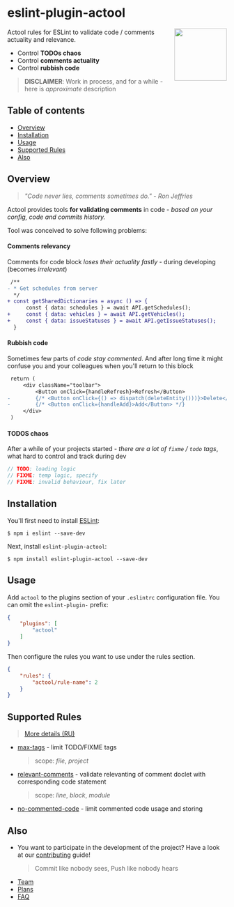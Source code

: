 # eslint-plugin-actool

<!-- TODO: add badges -->

<img src="https://avatars2.githubusercontent.com/u/74495859?s=200&v=4" height="120" align="right">

Actool rules for ESLint to validate code / comments actuality and relevance.

- Control **TODOs chaos**
- Control **comments actuality**
- Control **rubbish code**

<!-- TODO [**Propose or contribute a new rule ➡**](.github/contributing.md) -->
> **DISCLAIMER**: Work in process, and for a while - here is *approximate* description

## Table of contents

<!--ts-->
   * [Overview](#overview)
   * [Installation](#installation)
   * [Usage](#usage)
   * [Supported Rules](#supported-rules)
   * [Also](#also)
<!--te-->

## Overview
> *"Code never lies, comments sometimes do." - Ron Jeffries*

Actool provides tools **for validating comments** in code - *based on your config, code and commits history.*

<!--TODO diff + ts highlighting -->

Tool was conceived to solve following problems:

#### Comments relevancy
Comments for code block *loses their actuality fastly* - during developing (becomes *irrelevant*)
```diff
 /**
- * Get schedules from server
  */
+ const getSharedDictionaries = async () => {
      const { data: schedules } = await API.getSchedules();
+     const { data: vehicles } = await API.getVehicles();
+     const { data: issueStatuses } = await API.getIssueStatuses();
  }
```
#### Rubbish code
Sometimes few parts of *code stay commented*. And after long time it might confuse you and your colleagues when you'll return to this block
```diff
 return (
     <div className="toolbar">
         <Button onClick={handleRefresh}>Refresh</Button>
-        {/* <Button onClick={() => dispatch(deleteEntity()))}>Delete</Button> */}
-        {/* <Button onClick={handleAdd}>Add</Button> */}
     </div>
 )
```

#### TODOS chaos
After a while of your projects started - *there are a lot of `fixme` / `todo` tags*, what hard to control and track during dev
```ts
// TODO: loading logic
// FIXME: temp logic, specify
// FIXME: invalid behaviour, fix later
```

## Installation

You'll first need to install [ESLint](http://eslint.org):

```
$ npm i eslint --save-dev
```

Next, install `eslint-plugin-actool`:

```
$ npm install eslint-plugin-actool --save-dev
```


## Usage

Add `actool` to the plugins section of your `.eslintrc` configuration file. You can omit the `eslint-plugin-` prefix:

```json
{
    "plugins": [
        "actool"
    ]
}
```


Then configure the rules you want to use under the rules section.

```json
{
    "rules": {
        "actool/rule-name": 2
    }
}
```

## Supported Rules

> [More details (RU)](https://github.com/actool/actool-cli/blob/dev/rules.md)

- [max-tags](docs/rules/max-tags.md) - limit TODO/FIXME tags
   > scope: *file*, *project*
- [relevant-comments](docs/rules/relevant-comments.md) - validate relevanting of comment doclet with corresponding code statement
   > scope: *line*, *block*, *module*
- [no-commented-code](docs/rules/no-commented-code.md) - limit commented code usage and storing

## Also
- You want to participate in the development of the project? Have a look at our [contributing](CONTRIBUTING.md) guide!
   > Commit like nobody sees, Push like nobody hears
- [Team](DEV.md#team)
- [Plans](DEV.md#plans)
- [FAQ](FAQ.md)


